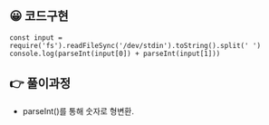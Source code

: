 ## 😀 코드구현
```
const input = require('fs').readFileSync('/dev/stdin').toString().split(' ')
console.log(parseInt(input[0]) + parseInt(input[1]))
```
## 👉 풀이과정
- parseInt()를 통해 숫자로 형변환.
